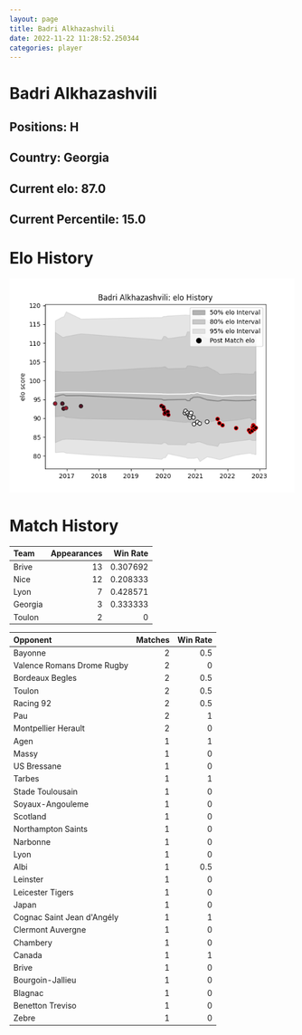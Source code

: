 ```yaml
---  
layout: page  
title: Badri Alkhazashvili  
date: 2022-11-22 11:28:52.250344  
categories: player  
---
```

# Badri Alkhazashvili

## Positions: H

## Country: Georgia

## Current elo: 87.0

## Current Percentile: 15.0

# Elo History


![elo history](history_BadriAlkhazashvili.png)
# Match History


| Team    |   Appearances |   Win Rate |
|:--------|--------------:|-----------:|
| Brive   |            13 |   0.307692 |
| Nice    |            12 |   0.208333 |
| Lyon    |             7 |   0.428571 |
| Georgia |             3 |   0.333333 |
| Toulon  |             2 |   0        |

| Opponent                   |   Matches |   Win Rate |
|:---------------------------|----------:|-----------:|
| Bayonne                    |         2 |        0.5 |
| Valence Romans Drome Rugby |         2 |        0   |
| Bordeaux Begles            |         2 |        0.5 |
| Toulon                     |         2 |        0.5 |
| Racing 92                  |         2 |        0.5 |
| Pau                        |         2 |        1   |
| Montpellier Herault        |         2 |        0   |
| Agen                       |         1 |        1   |
| Massy                      |         1 |        0   |
| US Bressane                |         1 |        0   |
| Tarbes                     |         1 |        1   |
| Stade Toulousain           |         1 |        0   |
| Soyaux-Angouleme           |         1 |        0   |
| Scotland                   |         1 |        0   |
| Northampton Saints         |         1 |        0   |
| Narbonne                   |         1 |        0   |
| Lyon                       |         1 |        0   |
| Albi                       |         1 |        0.5 |
| Leinster                   |         1 |        0   |
| Leicester Tigers           |         1 |        0   |
| Japan                      |         1 |        0   |
| Cognac Saint Jean d'Angély |         1 |        1   |
| Clermont Auvergne          |         1 |        0   |
| Chambery                   |         1 |        0   |
| Canada                     |         1 |        1   |
| Brive                      |         1 |        0   |
| Bourgoin-Jallieu           |         1 |        0   |
| Blagnac                    |         1 |        0   |
| Benetton Treviso           |         1 |        0   |
| Zebre                      |         1 |        0   |